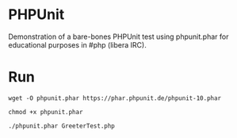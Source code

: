 # PHPUnit

Demonstration of a bare-bones PHPUnit test using phpunit.phar for educational purposes in #php (libera IRC).

# Run

    wget -O phpunit.phar https://phar.phpunit.de/phpunit-10.phar

    chmod +x phpunit.phar

    ./phpunit.phar GreeterTest.php
